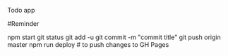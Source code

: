 Todo app

#Reminder

npm start
git status
git add -u
git commit -m "commit title"
git push origin master
npm run deploy # to push changes to GH Pages
